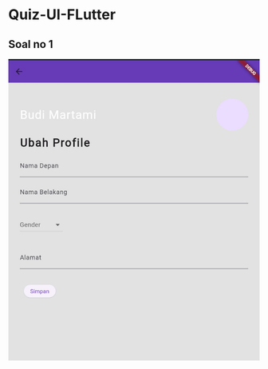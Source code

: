 # Quiz-UI-FLutter
## Soal no 1
![alt text](https://github.com/arzaniel/Quiz-UI-FLutter/blob/main/soal%20no%201.jpg?raw=true)
